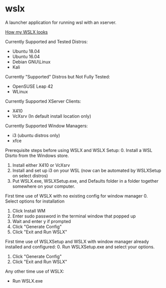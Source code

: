 # wslx
A launcher application for running wsl with an xserver.

[How my WSLX looks](https://i.imgur.com/5ciceKp.png)

Currently Supported and Tested Distros:
* Ubuntu 18.04
* Ubuntu 16.04
* Debian GNU\Linux
* Kali

Currently "Supported" Distros but Not Fully Tested:
* OpenSUSE Leap 42
* WLinux

Currently Supported XServer Clients:
* X410
* VcXsrv (In default install location only)

Currently Supported Window Managers:
* i3 (ubuntu distros only)
* xfce

Prerequisite steps before using WSLX and WSLX Setup:
0. Install a WSL Disrto from the Windows store.
1. Install either X410 or VcXsrv
2. Install and set up i3 on your WSL (now can be automated by WSLXSetup on select distros)
3. Put WSLX.exe, WSLXSetup.exe, and Defaults folder in a folder together somewhere on your computer.

First time use of WSLX with no existing config for window manager
0. Select options for installation
1. Click Install WM
2. Enter sudo password in the terminal window that popped up
3. Wait and enter y if prompted
4. Click "Generate Config"
5. Click "Exit and Run WSLX"

First time use of WSLXSetup and WSLX with window manager already installed and configured:
0. Run WSLXSetup.exe and select your options.
1. Click "Generate Config"
2. Click "Exit and Run WSLX"

Any other time use of WSLX:
* Run WSLX.exe
